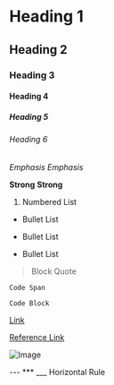 # Heading 1

## Heading 2

### Heading 3

#### Heading 4

##### Heading 5

###### Heading 6

*Emphasis* _Emphasis_

**Strong** __Strong__

1. Numbered List

* Bullet List

+ Bullet List

- Bullet List

> Block Quote

`Code Span`

```
Code Block
```

[Link](https://url.com "Title")

[Reference Link][ID]

[ID]: https://url.com "Reference Definition"

![Image](./image.jpg "Title")

--- *** ___ Horizontal Rule
